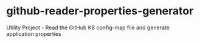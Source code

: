 # github-reader-properties-generator
Utility Project - Read the GitHub K8 config-map file and generate application properties 
